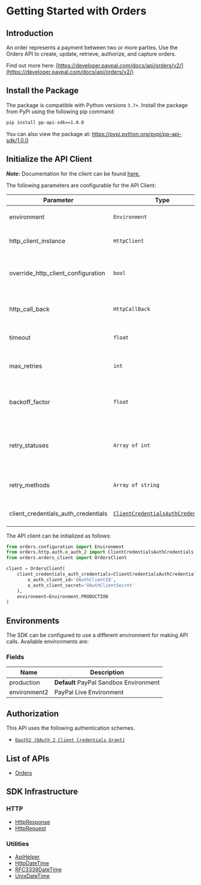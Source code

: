 
# Getting Started with Orders

## Introduction

An order represents a payment between two or more parties. Use the Orders API to create, update, retrieve, authorize, and capture orders.

Find out more here: [https://developer.paypal.com/docs/api/orders/v2/](https://developer.paypal.com/docs/api/orders/v2/)

## Install the Package

The package is compatible with Python versions `3.7+`.
Install the package from PyPi using the following pip command:

```bash
pip install pp-api-sdk==1.0.0
```

You can also view the package at:
https://pypi.python.org/pypi/pp-api-sdk/1.0.0

## Initialize the API Client

**_Note:_** Documentation for the client can be found [here.](https://www.github.com/MuHamza30/paypal-api-python-sdk/tree/1.0.0/doc/client.md)

The following parameters are configurable for the API Client:

| Parameter | Type | Description |
|  --- | --- | --- |
| environment | `Environment` | The API environment. <br> **Default: `Environment.PRODUCTION`** |
| http_client_instance | `HttpClient` | The Http Client passed from the sdk user for making requests |
| override_http_client_configuration | `bool` | The value which determines to override properties of the passed Http Client from the sdk user |
| http_call_back | `HttpCallBack` | The callback value that is invoked before and after an HTTP call is made to an endpoint |
| timeout | `float` | The value to use for connection timeout. <br> **Default: 60** |
| max_retries | `int` | The number of times to retry an endpoint call if it fails. <br> **Default: 0** |
| backoff_factor | `float` | A backoff factor to apply between attempts after the second try. <br> **Default: 2** |
| retry_statuses | `Array of int` | The http statuses on which retry is to be done. <br> **Default: [408, 413, 429, 500, 502, 503, 504, 521, 522, 524]** |
| retry_methods | `Array of string` | The http methods on which retry is to be done. <br> **Default: ['GET', 'PUT']** |
| client_credentials_auth_credentials | [`ClientCredentialsAuthCredentials`](https://www.github.com/MuHamza30/paypal-api-python-sdk/tree/1.0.0/doc/auth/oauth-2-client-credentials-grant.md) | The credential object for OAuth 2 Client Credentials Grant |

The API client can be initialized as follows:

```python
from orders.configuration import Environment
from orders.http.auth.o_auth_2 import ClientCredentialsAuthCredentials
from orders.orders_client import OrdersClient

client = OrdersClient(
    client_credentials_auth_credentials=ClientCredentialsAuthCredentials(
        o_auth_client_id='OAuthClientId',
        o_auth_client_secret='OAuthClientSecret'
    ),
    environment=Environment.PRODUCTION
)
```

## Environments

The SDK can be configured to use a different environment for making API calls. Available environments are:

### Fields

| Name | Description |
|  --- | --- |
| production | **Default** PayPal Sandbox Environment |
| environment2 | PayPal Live Environment |

## Authorization

This API uses the following authentication schemes.

* [`Oauth2 (OAuth 2 Client Credentials Grant)`](https://www.github.com/MuHamza30/paypal-api-python-sdk/tree/1.0.0/doc/auth/oauth-2-client-credentials-grant.md)

## List of APIs

* [Orders](https://www.github.com/MuHamza30/paypal-api-python-sdk/tree/1.0.0/doc/controllers/orders.md)

## SDK Infrastructure

### HTTP

* [HttpResponse](https://www.github.com/MuHamza30/paypal-api-python-sdk/tree/1.0.0/doc/http-response.md)
* [HttpRequest](https://www.github.com/MuHamza30/paypal-api-python-sdk/tree/1.0.0/doc/http-request.md)

### Utilities

* [ApiHelper](https://www.github.com/MuHamza30/paypal-api-python-sdk/tree/1.0.0/doc/api-helper.md)
* [HttpDateTime](https://www.github.com/MuHamza30/paypal-api-python-sdk/tree/1.0.0/doc/http-date-time.md)
* [RFC3339DateTime](https://www.github.com/MuHamza30/paypal-api-python-sdk/tree/1.0.0/doc/rfc3339-date-time.md)
* [UnixDateTime](https://www.github.com/MuHamza30/paypal-api-python-sdk/tree/1.0.0/doc/unix-date-time.md)

